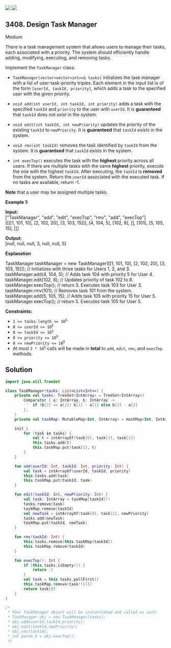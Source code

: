 [![](https://img.shields.io/github/stars/javadev/LeetCode-in-Kotlin?label=Stars&style=flat-square)](https://github.com/javadev/LeetCode-in-Kotlin)
[![](https://img.shields.io/github/forks/javadev/LeetCode-in-Kotlin?label=Fork%20me%20on%20GitHub%20&style=flat-square)](https://github.com/javadev/LeetCode-in-Kotlin/fork)

## 3408\. Design Task Manager

Medium

There is a task management system that allows users to manage their tasks, each associated with a priority. The system should efficiently handle adding, modifying, executing, and removing tasks.

Implement the `TaskManager` class:

*   `TaskManager(vector<vector<int>>& tasks)` initializes the task manager with a list of user-task-priority triples. Each element in the input list is of the form `[userId, taskId, priority]`, which adds a task to the specified user with the given priority.
    
*   `void add(int userId, int taskId, int priority)` adds a task with the specified `taskId` and `priority` to the user with `userId`. It is **guaranteed** that `taskId` does not _exist_ in the system.
    
*   `void edit(int taskId, int newPriority)` updates the priority of the existing `taskId` to `newPriority`. It is **guaranteed** that `taskId` _exists_ in the system.
    
*   `void rmv(int taskId)` removes the task identified by `taskId` from the system. It is **guaranteed** that `taskId` _exists_ in the system.
    
*   `int execTop()` executes the task with the **highest** priority across all users. If there are multiple tasks with the same **highest** priority, execute the one with the highest `taskId`. After executing, the `taskId` is **removed** from the system. Return the `userId` associated with the executed task. If no tasks are available, return -1.
    

**Note** that a user may be assigned multiple tasks.

**Example 1:**

**Input:**   
 ["TaskManager", "add", "edit", "execTop", "rmv", "add", "execTop"]   
 [[[[1, 101, 10], [2, 102, 20], [3, 103, 15]]], [4, 104, 5], [102, 8], [], [101], [5, 105, 15], []]

**Output:**   
 [null, null, null, 3, null, null, 5]

**Explanation**

TaskManager taskManager = new TaskManager([[1, 101, 10], [2, 102, 20], [3, 103, 15]]); // Initializes with three tasks for Users 1, 2, and 3.   
 taskManager.add(4, 104, 5); // Adds task 104 with priority 5 for User 4.   
 taskManager.edit(102, 8); // Updates priority of task 102 to 8.   
 taskManager.execTop(); // return 3. Executes task 103 for User 3.   
 taskManager.rmv(101); // Removes task 101 from the system.   
 taskManager.add(5, 105, 15); // Adds task 105 with priority 15 for User 5.   
 taskManager.execTop(); // return 5. Executes task 105 for User 5.

**Constraints:**

*   <code>1 <= tasks.length <= 10<sup>5</sup></code>
*   <code>0 <= userId <= 10<sup>5</sup></code>
*   <code>0 <= taskId <= 10<sup>5</sup></code>
*   <code>0 <= priority <= 10<sup>9</sup></code>
*   <code>0 <= newPriority <= 10<sup>9</sup></code>
*   At most <code>2 * 10<sup>5</sup></code> calls will be made in **total** to `add`, `edit`, `rmv`, and `execTop` methods.

## Solution

```kotlin
import java.util.TreeSet

class TaskManager(tasks: List<List<Int>>) {
    private val tasks: TreeSet<IntArray> = TreeSet<IntArray>(
        Comparator { a: IntArray, b: IntArray ->
            if (b[2] == a[2]) b[1] - a[1] else b[2] - a[2]
        },
    )
    private val taskMap: MutableMap<Int, IntArray> = HashMap<Int, IntArray>()

    init {
        for (task in tasks) {
            val t = intArrayOf(task[0], task[1], task[2])
            this.tasks.add(t)
            this.taskMap.put(task[1], t)
        }
    }

    fun add(userId: Int, taskId: Int, priority: Int) {
        val task = intArrayOf(userId, taskId, priority)
        this.tasks.add(task)
        this.taskMap.put(taskId, task)
    }

    fun edit(taskId: Int, newPriority: Int) {
        val task: IntArray = taskMap[taskId]!!
        tasks.remove(task)
        taskMap.remove(taskId)
        val newTask = intArrayOf(task[0], task[1], newPriority)
        tasks.add(newTask)
        taskMap.put(taskId, newTask)
    }

    fun rmv(taskId: Int) {
        this.tasks.remove(this.taskMap[taskId])
        this.taskMap.remove(taskId)
    }

    fun execTop(): Int {
        if (this.tasks.isEmpty()) {
            return -1
        }
        val task = this.tasks.pollFirst()
        this.taskMap.remove(task!![1])
        return task[0]
    }
}

/*
 * Your TaskManager object will be instantiated and called as such:
 * TaskManager obj = new TaskManager(tasks);
 * obj.add(userId,taskId,priority);
 * obj.edit(taskId,newPriority);
 * obj.rmv(taskId);
 * int param_4 = obj.execTop();
 */
```
